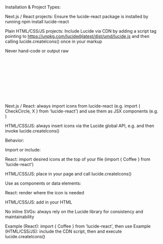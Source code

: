 Installation & Project Types:

Next.js / React projects: Ensure the lucide-react package is installed by running npm install lucide-react

Plain HTML/CSS/JS projects: Include Lucide via CDN by adding a script tag pointing to https://unpkg.com/lucide@latest/dist/umd/lucide.js and then calling lucide.createIcons() once in your markup


Never hand-code or output raw <svg> for standard icons

Next.js / React: always import icons from lucide-react (e.g. import { CheckCircle, X } from 'lucide-react') and use them as JSX components (e.g. <CheckCircle size={24} />)

HTML/CSS/JS: always insert icons via the Lucide global API, e.g. <i data-lucide="coffee" data-size="24"></i> and then invoke lucide.createIcons()

Behavior:

Import or include:

React: import desired icons at the top of your file (import { Coffee } from 'lucide-react')

HTML/CSS/JS: place <script src="https://unpkg.com/lucide@latest/dist/umd/lucide.js"></script> in your page and call lucide.createIcons()

Use as components or data elements:

React: render <Coffee size={24} /> where the icon is needed

HTML/CSS/JS: add <i data-lucide="coffee" data-size="24"></i> in your HTML

No inline SVGs: always rely on the Lucide library for consistency and maintainability

Example (React): import { Coffee } from 'lucide-react', then use <Coffee size={24} />
Example (HTML/CSS/JS): include the CDN script, then <i data-lucide="coffee" data-size="24"></i> and execute lucide.createIcons()
